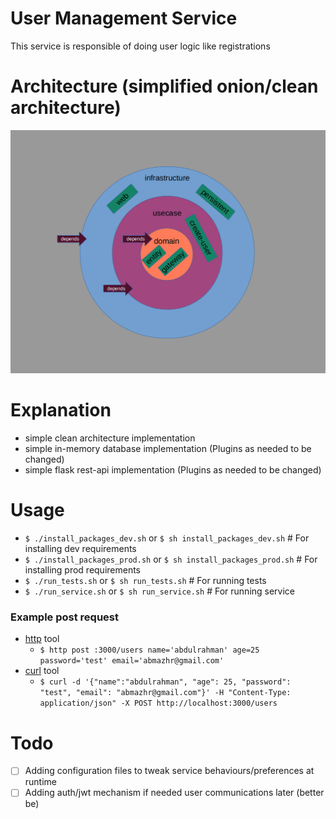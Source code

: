 # User Management Service

This service is responsible of doing user logic like registrations

# Architecture (simplified onion/clean architecture)

![users_management_service_architecture](users_management_service_architecture.png)

# Explanation
* simple clean architecture implementation
* simple in-memory database implementation (Plugins as needed to be changed)
* simple flask rest-api implementation     (Plugins as needed to be changed)

# Usage
* `$ ./install_packages_dev.sh` or `$ sh install_packages_dev.sh`      # For installing dev requirements
* `$ ./install_packages_prod.sh` or `$ sh install_packages_prod.sh`    # For installing prod requirements
* `$ ./run_tests.sh` or `$ sh run_tests.sh`                            # For running tests
* `$ ./run_service.sh` or `$ sh run_service.sh`                        # For running service

### Example post request
* [http](https://httpie.org/) tool
    * `$ http post :3000/users name='abdulrahman' age=25 password='test' email='abmazhr@gmail.com'`
* [curl](https://curl.haxx.se) tool
    * `$ curl -d '{"name":"abdulrahman", "age": 25, "password": "test", "email": "abmazhr@gmail.com"}' -H "Content-Type: application/json" -X POST http://localhost:3000/users`


# Todo
- [ ] Adding configuration files to tweak service behaviours/preferences at runtime
- [ ] Adding auth/jwt mechanism if needed user communications later (better be)